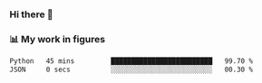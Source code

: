 ### Hi there 👋

### 📊 My work in figures

<!--START_SECTION:waka-->

```txt
Python   45 mins         █████████████████████████   99.70 %
JSON     0 secs          ░░░░░░░░░░░░░░░░░░░░░░░░░   00.30 %
```

<!--END_SECTION:waka-->
